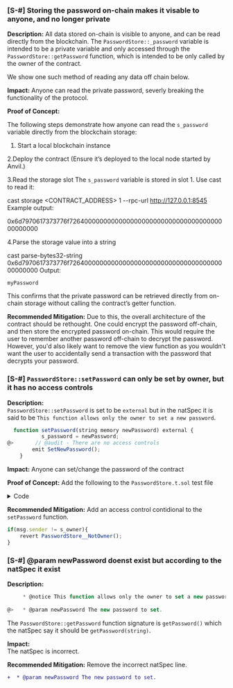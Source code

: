 ### [S-#] Storing the password on-chain makes it visable to anyone, and no longer private

**Description:** All data stored on-chain is visible to anyone, and can be read directly from the blockchain. The `PasswordStore::_password` variable is intended to be a private variable and only accessed through the `PasswordStore::getPassword` function, which is intended to be only called by the owner of the contract.

We show one such method of reading any data off chain below.

**Impact:** Anyone can read the private password, severly breaking the functionality of the protocol.

**Proof of Concept:**  

The following steps demonstrate how anyone can read the `s_password` variable directly from the blockchain storage:

1. Start a local blockchain instance  
   
   
2.Deploy the contract
(Ensure it’s deployed to the local node started by Anvil.)

3.Read the storage slot
The `s_password` variable is stored in slot 1. Use cast to read it:

cast storage <CONTRACT_ADDRESS> 1 --rpc-url http://127.0.0.1:8545
Example output:

0x6d7970617373776f726400000000000000000000000000000000000000000000

4.Parse the storage value into a string

cast parse-bytes32-string 0x6d7970617373776f726400000000000000000000000000000000000000000000
Output:

 `myPassword`

This confirms that the private password can be retrieved directly from on-chain storage without calling the contract’s getter function.

**Recommended Mitigation:** Due to this, the overall architecture of the contract should be rethought. One could encrypt the password off-chain, and then store the encrypted password on-chain. This would require the user to remember another password off-chain to decrypt the password. However, you'd also likely want to remove the view function as you wouldn't want the user to accidentally send a transaction with the password that decrypts your password.


### [S-#] `PasswordStore::setPassword` can only be set by owner, but it has no access controls

**Description:**  
`PasswordStore::setPassword` is set to be `external` but in the natSpec it is said to be `This function allows only the owner to set a new password`.

```javascript
  function setPassword(string memory newPassword) external {
           s_password = newPassword; 
@>       // @audit - There are no access controls
        emit SetNewPassword();
    }

```

**Impact:**  Anyone can set/change the password of the contract


**Proof of Concept:** Add the following to the `PasswordStore.t.sol` test file
<details>
<summary>Code</summary>

```javascript
function test_anyone_can_set_password(address randomAddress) public {
    vm.assume(randomAddress != owner);
    vm.prank(randomAddress);
    string memory expectedPassword = "myNewPassword";
    passwordStore.setPassword(expectedPassword);

    vm.prank(owner);
    string memory actualPassword = passwordStore.getPassword();

    assertEq(actualPassword, expectedPassword);
}
```
</details>

**Recommended Mitigation:**  Add an access control contidional to the `setPassword` function.

```javascript
if(msg.sender != s_owner){
    revert PasswordStore__NotOwner();
}
```


### [S-#] @param newPassword doenst exist but according to the natSpec it exist
**Description:**
```javascript
     * @notice This function allows only the owner to set a new password.
      
@>   * @param newPassword The new password to set.
```


The `PasswordStore::getPassword` function signature is `getPassword()` which the natSpec say it should be `getPassword(string)`.

**Impact:**  
The natSpec is incorrect.

**Recommended Mitigation:** 
Remove the incorrect natSpec line.

```diff
+  * @param newPassword The new password to set.
```